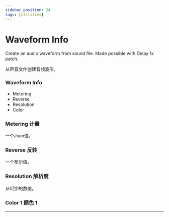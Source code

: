 ```yaml
---
sidebar_position: 24
tags: [utilities]
---
```


# Waveform Info

Create an audio waveform from sound file. Made possible with Delay 1x patch.

从声音文件创建音频波形。

<div class="patch-container">
 <div class="patch layer">
  <h3>Waveform Info</h3>
   <ul class="inputs"> 
        <li>Metering</li>  
        <li>Reverse</li>
        <li>Resolution</li>
        <li>Color</li>
   </ul>
 </div>
</div>


### Metering 计量

一个Json值。

### Reverse 反转

一个布尔值。

### Resolution 解析度

从0到1的数值。

### Color 1 颜色 1


------
